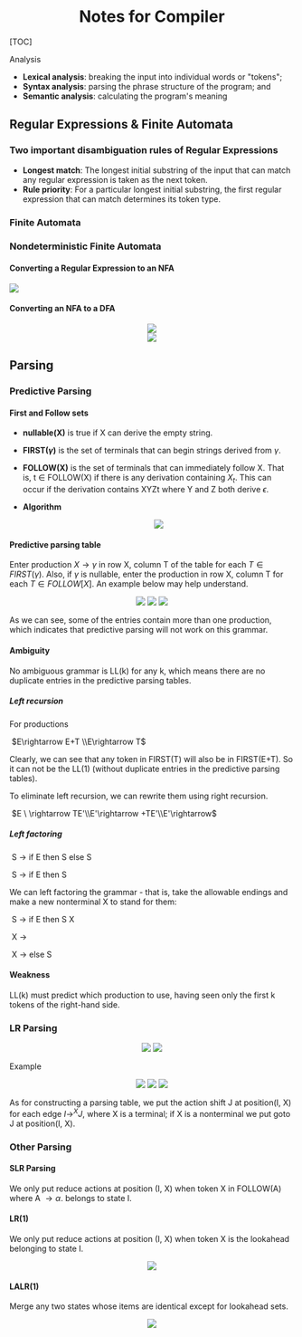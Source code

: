 # <center>Notes for Compiler</center>

[TOC]

Analysis

- **Lexical analysis**: breaking the input into individual words or "tokens";
- **Syntax analysis**: parsing the phrase structure of the program; and
- **Semantic analysis**: calculating the program's meaning

## Regular Expressions & Finite Automata

### Two important disambiguation rules of Regular Expressions

- **Longest match**: The longest initial substring of the input that can match any regular expression is taken as the next token.
- **Rule priority**: For a particular longest initial substring, the first regular expression that can match determines its token type.

### Finite Automata

### Nondeterministic Finite Automata

#### Converting a Regular Expression to an NFA

<div>
    <img src="Pic/Regular to NFA.png">
</div>

#### Converting an NFA to a DFA

<div align="center">
    <img src="Pic/Algorithm for NFA to DFA.png"> 
</div>

<div align="center">
    <img src="Pic/A_star.png">
</div>

## Parsing

### Predictive Parsing

#### First and Follow sets

- **nullable(X)** is true if X can derive the empty string.
- **FIRST($\gamma$)** is the set of terminals that can begin strings derived from $\gamma$.
- **FOLLOW(X)** is the set of terminals that can immediately follow X. That is, t $\in$ FOLLOW(X) if there is any derivation containing $X_t$. This can occur if the derivation contains XYZt where Y and Z both derive $\epsilon$.
- **Algorithm**

    <div align="center">
        <img src="Pic/Algorithm to derive sets.png">
    </div>

#### Predictive parsing table

Enter production $X \rightarrow \gamma$ in row X, column T of the table for each $T \in FIRST(\gamma)$. Also, if $\gamma$ is nullable, enter the production in row X, column T for each $T \in FOLLOW[X]$. An example below may help understand.

<div align="center">
    <img src="Pic/Grammar.png">
    <img src="Pic/sets.png">
    <img src="Pic/table.png">
</div>

As we can see, some of the entries contain more than one production, which indicates that predictive parsing will not work on this grammar.

#### Ambiguity

No ambiguous grammar is LL(k) for any k, which means there are no duplicate entries in the predictive parsing tables.

##### Left recursion

For productions

​				$E\rightarrow E+T \\E\rightarrow T$

Clearly, we can see that any token in FIRST(T) will also be in FIRST(E+T). So it can not be the LL(1) (without duplicate entries in the predictive parsing tables).

To eliminate left recursion, we can rewrite them using right recursion.

​				$E \ \rightarrow TE'\\E'\rightarrow +TE'\\E'\rightarrow$

##### Left factoring

​				S $\rightarrow$ if E then S else S 

​				S $\rightarrow$ if E then S

We can left factoring the grammar - that is, take the allowable endings and make a new nonterminal X to stand for them:

​				S $\rightarrow$ if E then S X

​				X $\rightarrow$

​				X $\rightarrow$ else S

#### Weakness

LL(k) must predict which production to use, having seen only the first k tokens of the right-hand side.

### LR Parsing

<div align="center">
    <img src="Pic/Algorithm for LR0_1.png">
    <img src="Pic/Algorithm for LR0_2.png">
</div>

Example

<div align="center">
    <img src="Pic/Grammar for LR0.png">
    <img src="Pic/DFA for LR0.png">
    <img src="Pic/Parsing table for LR0.png">
</div>

As for constructing a parsing table, we put the action shift J at position(I, X) for each edge $I \rightarrow^X J$, where X is a terminal; if X is a nonterminal we put goto J at position(I, X).

### Other Parsing

#### SLR Parsing

We only put reduce actions at position (I, X) when token X in FOLLOW(A) where A $\rightarrow \alpha.$ belongs to state I.

#### LR(1)

We only put reduce actions at position (I, X) when token X is the lookahead belonging to state I.

<div align="center">
    <img src="Pic/LR1.png">
</div>

#### LALR(1)

Merge any two states whose items are identical except for lookahead sets.

<div align="center">
    <img src="Pic/Table for LR1 and LALR1.png">
</div>





